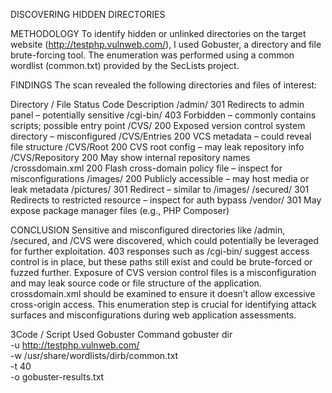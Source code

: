 DISCOVERING HIDDEN DIRECTORIES

METHODOLOGY
To identify hidden or unlinked directories on the target website (http://testphp.vulnweb.com/), I used Gobuster, a directory and file brute-forcing tool. The enumeration was performed using a common wordlist (common.txt) provided by the SecLists project.

FINDINGS
The scan revealed the following directories and files of interest:

Directory / File	Status Code	Description
/admin/	301	Redirects to admin panel – potentially sensitive
/cgi-bin/	403	Forbidden – commonly contains scripts; possible entry point
/CVS/	200	Exposed version control system directory – misconfigured
/CVS/Entries	200	VCS metadata – could reveal file structure
/CVS/Root	200	CVS root config – may leak repository info
/CVS/Repository	200	May show internal repository names
/crossdomain.xml	200	Flash cross-domain policy file – inspect for misconfigurations
/images/	200	Publicly accessible – may host media or leak metadata
/pictures/	301	Redirect – similar to /images/
/secured/	301	Redirects to restricted resource – inspect for auth bypass
/vendor/	301	May expose package manager files (e.g., PHP Composer)


CONCLUSION
Sensitive and misconfigured directories like /admin, /secured, and /CVS were discovered, which could potentially be leveraged for further exploitation.
403 responses such as /cgi-bin/ suggest access control is in place, but these paths still exist and could be brute-forced or fuzzed further.
Exposure of CVS version control files is a misconfiguration and may leak source code or file structure of the application.
crossdomain.xml should be examined to ensure it doesn’t allow excessive cross-origin access.
This enumeration step is crucial for identifying attack surfaces and misconfigurations during web application assessments.

3Code / Script Used
Gobuster Command
gobuster dir \
  -u http://testphp.vulnweb.com/ \
  -w /usr/share/wordlists/dirb/common.txt \
  -t 40 \
  -o gobuster-results.txt



  
